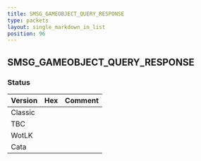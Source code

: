 ```yaml
---
title: SMSG_GAMEOBJECT_QUERY_RESPONSE
type: packets
layout: single_markdown_in_list
position: 96
---
```


## SMSG_GAMEOBJECT_QUERY_RESPONSE

### Status

Version | Hex | Comment
---------- | ---------- | ---------- 
Classic |  |  
TBC |  |  
WotLK |  |  
Cata |  |  
